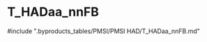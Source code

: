 # T_HADaa_nnFB

<!-- ATTENTION : Ne pas supprimer ou modifier la ligne ci-dessous -->
#include ".byproducts_tables/PMSI/PMSI HAD/T_HADaa_nnFB.md"
<!-- ATTENTION : Ne pas supprimer ou modifier la ligne ci-dessus -->
